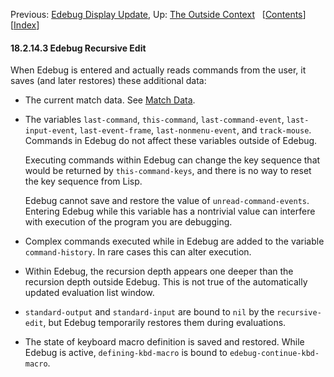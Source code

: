 

Previous: [Edebug Display Update](Edebug-Display-Update.html), Up: [The Outside Context](The-Outside-Context.html)   \[[Contents](index.html#SEC_Contents "Table of contents")]\[[Index](Index.html "Index")]

#### 18.2.14.3 Edebug Recursive Edit

When Edebug is entered and actually reads commands from the user, it saves (and later restores) these additional data:

*   The current match data. See [Match Data](Match-Data.html).

*   The variables `last-command`, `this-command`, `last-command-event`, `last-input-event`, `last-event-frame`, `last-nonmenu-event`, and `track-mouse`. Commands in Edebug do not affect these variables outside of Edebug.

    Executing commands within Edebug can change the key sequence that would be returned by `this-command-keys`, and there is no way to reset the key sequence from Lisp.

    Edebug cannot save and restore the value of `unread-command-events`. Entering Edebug while this variable has a nontrivial value can interfere with execution of the program you are debugging.

*   Complex commands executed while in Edebug are added to the variable `command-history`. In rare cases this can alter execution.

*   Within Edebug, the recursion depth appears one deeper than the recursion depth outside Edebug. This is not true of the automatically updated evaluation list window.

*   `standard-output` and `standard-input` are bound to `nil` by the `recursive-edit`, but Edebug temporarily restores them during evaluations.

*   The state of keyboard macro definition is saved and restored. While Edebug is active, `defining-kbd-macro` is bound to `edebug-continue-kbd-macro`.
